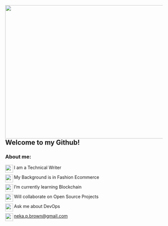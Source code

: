 <!--<img align="right" width="940" height="427" src="https://hips.hearstapps.com/hmg-prod.s3.amazonaws.com/images/nyfw-fw20sketches-1580848630.jpg?crop=1.00xw:1.00xh;0,0&resize=980:*">-->
<!--[ImgLink](https://www.elle.com/runway/g30767047/nyfw-fall-winter-2020-collections-inspiration/)-->
<img align="right" width="640" height="427" src="https://cdn.pixabay.com/photo/2020/05/21/11/13/shopping-5200288_960_720.jpg">

## Welcome to my Github!

<!--**NekaB/NekaB** is a ✨ _special_ ✨ repository because its `README.md` (this file) appears on your GitHub profile.-->

### About me:

 <img align="left" width="25" height="25" src="https://emoji.gg/assets/emoji/1078-dripheart.gif">I am a Technical Writer

 <img align="left" width="25" height="25" src="https://emoji.gg/assets/emoji/1078-dripheart.gif">My Background is in Fashion Ecommerce

 <img align="left" width="25" height="25" src="https://emoji.gg/assets/emoji/1078-dripheart.gif">I’m currently learning Blockchain

 <img align="left" width="25" height="25" src="https://emoji.gg/assets/emoji/1078-dripheart.gif">Will collaborate on Open Source Projects

 <img align="left" width="25" height="25" src="https://emoji.gg/assets/emoji/1078-dripheart.gif">Ask me about DevOps

 <img align="left" width="25" height="25" src="https://emoji.gg/assets/emoji/1078-dripheart.gif">neka.p.brown@gmail.com 
